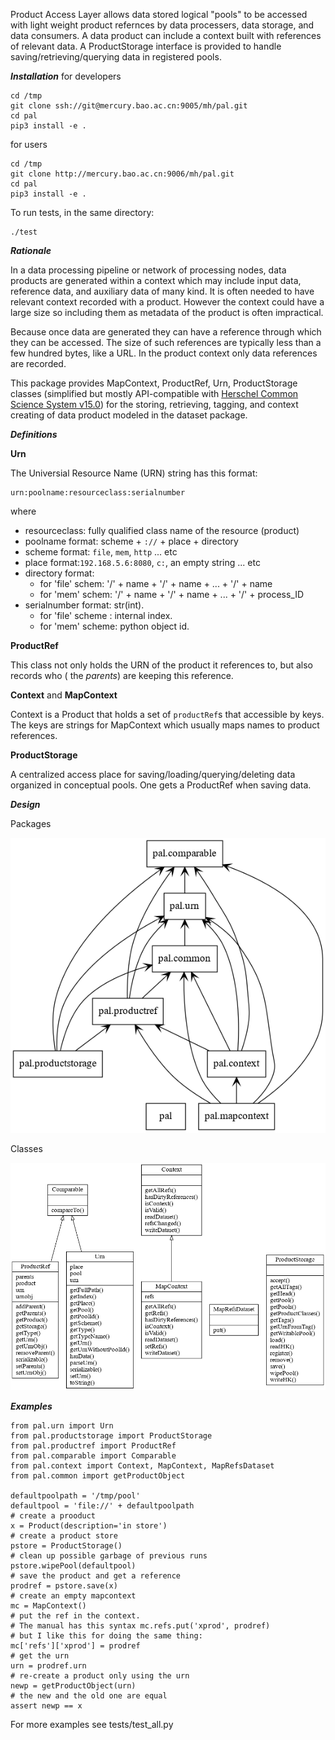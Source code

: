 Product Access Layer allows data stored logical "pools" to be accessed with light weight product refernces by data processers, data storage, and data consumers. A data product can include a context built with references of relevant data. A ProductStorage interface is provided to handle saving/retrieving/querying data in registered pools.

_**Installation**_
for developers
```
cd /tmp
git clone ssh://git@mercury.bao.ac.cn:9005/mh/pal.git
cd pal
pip3 install -e .
```
for users
```
cd /tmp
git clone http://mercury.bao.ac.cn:9006/mh/pal.git
cd pal
pip3 install -e .
```

To run tests, in the same directory:
```
./test
```

_**Rationale**_

In a data processing pipeline or network of processing nodes, data products are generated within a context which may include input data, reference data, and auxiliary data of many kind. It is often needed to have relevant context recorded with a product. However the context could have a large size so including them as metadata of the product is often impractical.

Because once data are generated they can have a reference through which they can be accessed. The size of such references are typically less than a few hundred bytes, like a URL. In the product context only data references are recorded.

This package provides MapContext, ProductRef, Urn, ProductStorage classes (simplified but mostly API-compatible with [Herschel Common Science System v15.0](http://herschel.esac.esa.int/hcss-doc-15.0/load/sg/html/Sadm.Pal.html)) for the storing, retrieving, tagging, and context creating of data product modeled in the dataset package.

_**Definitions**_

**Urn**

The Universial Resource Name (URN) string has this format:
```
urn:poolname:resourceclass:serialnumber
```
where
  *  resourceclass: fully qualified class name of the resource (product)
  *  poolname format: scheme + ```://``` + place + directory
  *  scheme format: ```file```, ```mem```, ```http``` ... etc
  *  place format:```192.168.5.6:8080```, ```c:```, an empty string ... etc
  *  directory format:
     * for 'file' schem: '/' + name + '/' + name + ... + '/' + name
     * for 'mem' schem: '/' + name + '/' + name + ... + '/' + process_ID
  *  serialnumber format: str(int).
     * for 'file' scheme : internal index.
     * for 'mem' scheme: python object id.

**ProductRef**

This class not only holds the URN of the product it references to, but also records who ( the _parents_) are keeping this reference.

**Context** and **MapContext**

Context is a Product that holds a set of ```productRef```s that accessible by keys. The keys are strings for MapContext which usually maps names to product references.

**ProductStorage**

A centralized access place for saving/loading/querying/deleting data organized in conceptual pools. One gets a ProductRef when saving data.

_**Design**_

Packages

![alt text](resources/packages_pal.png "packages")

Classes

![alt text](resources/classes_pal.png "classes")

_**Examples**_

```
from pal.urn import Urn
from pal.productstorage import ProductStorage
from pal.productref import ProductRef
from pal.comparable import Comparable
from pal.context import Context, MapContext, MapRefsDataset
from pal.common import getProductObject

defaultpoolpath = '/tmp/pool'
defaultpool = 'file://' + defaultpoolpath
# create a prooduct
x = Product(description='in store')
# create a product store
pstore = ProductStorage()
# clean up possible garbage of previous runs
pstore.wipePool(defaultpool)
# save the product and get a reference
prodref = pstore.save(x)
# create an empty mapcontext
mc = MapContext()
# put the ref in the context.
# The manual has this syntax mc.refs.put('xprod', prodref)
# but I like this for doing the same thing:
mc['refs']['xprod'] = prodref
# get the urn
urn = prodref.urn
# re-create a product only using the urn
newp = getProductObject(urn)
# the new and the old one are equal
assert newp == x
```


For more examples see tests/test_all.py
